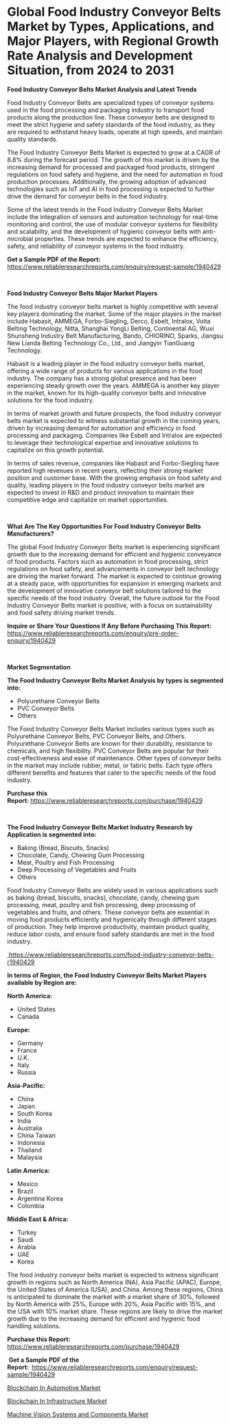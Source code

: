 <p><h1>Global Food Industry Conveyor Belts Market by Types, Applications, and Major Players, with Regional Growth Rate Analysis and Development Situation, from 2024 to 2031</h1></p><p><strong>Food Industry Conveyor Belts Market Analysis and Latest Trends</strong></p>
<p><p>Food Industry Conveyor Belts are specialized types of conveyor systems used in the food processing and packaging industry to transport food products along the production line. These conveyor belts are designed to meet the strict hygiene and safety standards of the food industry, as they are required to withstand heavy loads, operate at high speeds, and maintain quality standards.</p><p>The Food Industry Conveyor Belts Market is expected to grow at a CAGR of 8.8% during the forecast period. The growth of this market is driven by the increasing demand for processed and packaged food products, stringent regulations on food safety and hygiene, and the need for automation in food production processes. Additionally, the growing adoption of advanced technologies such as IoT and AI in food processing is expected to further drive the demand for conveyor belts in the food industry.</p><p>Some of the latest trends in the Food Industry Conveyor Belts Market include the integration of sensors and automation technology for real-time monitoring and control, the use of modular conveyor systems for flexibility and scalability, and the development of hygienic conveyor belts with anti-microbial properties. These trends are expected to enhance the efficiency, safety, and reliability of conveyor systems in the food industry.</p></p>
<p><strong>Get a Sample PDF of the Report:&nbsp;</strong> <a href="https://www.reliableresearchreports.com/enquiry/request-sample/1940429">https://www.reliableresearchreports.com/enquiry/request-sample/1940429</a></p>
<p>&nbsp;</p>
<p><strong>Food Industry Conveyor Belts Major Market Players</strong></p>
<p><p>The food industry conveyor belts market is highly competitive with several key players dominating the market. Some of the major players in the market include Habasit, AMMEGA, Forbo-Siegling, Derco, Esbelt, Intralox, Volta Belting Technology, Nitta, Shanghai YongLi Belting, Continental AG, Wuxi Shunsheng Industry Belt Manufacturing, Bando, CHIORINO, Sparks, Jiangsu New Lianda Belting Technology Co., Ltd., and Jiangyin TianGuang Technology.</p><p>Habasit is a leading player in the food industry conveyor belts market, offering a wide range of products for various applications in the food industry. The company has a strong global presence and has been experiencing steady growth over the years. AMMEGA is another key player in the market, known for its high-quality conveyor belts and innovative solutions for the food industry.</p><p>In terms of market growth and future prospects, the food industry conveyor belts market is expected to witness substantial growth in the coming years, driven by increasing demand for automation and efficiency in food processing and packaging. Companies like Esbelt and Intralox are expected to leverage their technological expertise and innovative solutions to capitalize on this growth potential.</p><p>In terms of sales revenue, companies like Habasit and Forbo-Siegling have reported high revenues in recent years, reflecting their strong market position and customer base. With the growing emphasis on food safety and quality, leading players in the food industry conveyor belts market are expected to invest in R&D and product innovation to maintain their competitive edge and capitalize on market opportunities.</p></p>
<p>&nbsp;</p>
<p><strong>What Are The Key Opportunities For Food Industry Conveyor Belts Manufacturers?</strong></p>
<p><p>The global Food Industry Conveyor Belts market is experiencing significant growth due to the increasing demand for efficient and hygienic conveyance of food products. Factors such as automation in food processing, strict regulations on food safety, and advancements in conveyor belt technology are driving the market forward. The market is expected to continue growing at a steady pace, with opportunities for expansion in emerging markets and the development of innovative conveyor belt solutions tailored to the specific needs of the food industry. Overall, the future outlook for the Food Industry Conveyor Belts market is positive, with a focus on sustainability and food safety driving market trends.</p></p>
<p><strong>Inquire or Share Your Questions If Any Before Purchasing This Report:</strong> <a href="https://www.reliableresearchreports.com/enquiry/pre-order-enquiry/1940429">https://www.reliableresearchreports.com/enquiry/pre-order-enquiry/1940429</a></p>
<p>&nbsp;</p>
<p><strong>Market Segmentation</strong></p>
<p><strong>The Food Industry Conveyor Belts Market Analysis by types is segmented into:</strong></p>
<p><ul><li>Polyurethane Conveyor Belts</li><li>PVC Conveyor Belts</li><li>Others</li></ul></p>
<p><p>The Food Industry Conveyor Belts Market includes various types such as Polyurethane Conveyor Belts, PVC Conveyor Belts, and Others. Polyurethane Conveyor Belts are known for their durability, resistance to chemicals, and high flexibility. PVC Conveyor Belts are popular for their cost-effectiveness and ease of maintenance. Other types of conveyor belts in the market may include rubber, metal, or fabric belts. Each type offers different benefits and features that cater to the specific needs of the food industry.</p></p>
<p><strong>Purchase this Report:&nbsp;</strong><a href="https://www.reliableresearchreports.com/purchase/1940429">https://www.reliableresearchreports.com/purchase/1940429</a></p>
<p>&nbsp;</p>
<p><strong>The Food Industry Conveyor Belts Market Industry Research by Application is segmented into:</strong></p>
<p><ul><li>Baking (Bread, Biscuits, Snacks)</li><li>Chocolate, Candy, Chewing Gum Processing</li><li>Meat, Poultry and Fish Processing</li><li>Deep Processing of Vegetables and Fruits</li><li>Others</li></ul></p>
<p><p>Food Industry Conveyor Belts are widely used in various applications such as baking (bread, biscuits, snacks), chocolate, candy, chewing gum processing, meat, poultry and fish processing, deep processing of vegetables and fruits, and others. These conveyor belts are essential in moving food products efficiently and hygienically through different stages of production. They help improve productivity, maintain product quality, reduce labor costs, and ensure food safety standards are met in the food industry.</p></p>
<p><a href="https://www.reliableresearchreports.com/food-industry-conveyor-belts-r1940429">&nbsp;https://www.reliableresearchreports.com/food-industry-conveyor-belts-r1940429</a></p>
<p><strong>In terms of Region, the Food Industry Conveyor Belts Market Players available by Region are:</strong></p>
<p>
    <p> <strong> North America: </strong>
        <ul>
            <li>United States</li>
            <li>Canada</li>
        </ul>
        </p> 
    <p> <strong> Europe: </strong>
        <ul>
            <li>Germany</li>
            <li>France</li>
            <li>U.K.</li>
            <li>Italy</li>
            <li>Russia</li>
        </ul>
        </p> 
    <p> <strong> Asia-Pacific: </strong>
        <ul>
            <li>China</li>
            <li>Japan</li>
            <li>South Korea</li>
            <li>India</li>
            <li>Australia</li>
            <li>China Taiwan</li>
            <li>Indonesia</li>
            <li>Thailand</li>
            <li>Malaysia</li>
        </ul>
        </p> 
    <p> <strong> Latin America: </strong>
        <ul>
            <li>Mexico</li>
            <li>Brazil</li>
            <li>Argentina Korea</li>
            <li>Colombia</li>
        </ul>
        </p> 
    <p> <strong> Middle East & Africa: </strong>
        <ul>
            <li>Turkey</li>
            <li>Saudi</li>
            <li>Arabia</li>
            <li>UAE</li>
            <li>Korea</li>
        </ul>
    </p>
    </p>
<p><p>The food industry conveyor belts market is expected to witness significant growth in regions such as North America (NA), Asia Pacific (APAC), Europe, the United States of America (USA), and China. Among these regions, China is anticipated to dominate the market with a market share of 30%, followed by North America with 25%, Europe with 20%, Asia Pacific with 15%, and the USA with 10% market share. These regions are likely to drive the market growth due to the increasing demand for efficient and hygienic food handling solutions.</p></p>
<p><strong>Purchase this Report: </strong><a href="https://www.reliableresearchreports.com/purchase/1940429">https://www.reliableresearchreports.com/purchase/1940429</a></p>
<p>&nbsp;<strong>Get a Sample PDF of the Report:&nbsp;&nbsp;</strong><a href="https://www.reliableresearchreports.com/enquiry/request-sample/1940429">https://www.reliableresearchreports.com/enquiry/request-sample/1940429</a></p>
<p><strong></strong></p>
<p><p><a href="https://chivalrous-flock-a86.notion.site/Analyzing-Blockchain-In-Automotive-Market-Global-Industry-Perspective-and-Forecast-2024-to-2031-fa5d8de7926f4771ab2e4f89cbff5653">Blockchain In Automotive Market</a></p><p><a href="https://angry-finch-aaf.notion.site/Blockchain-In-Infrastructure-Market-Outlook-Industry-Overview-and-Forecast-2024-to-2031-7b1444d9622d4dc8b26ec326105217cc">Blockchain In Infrastructure Market</a></p><p><a href="https://faithful-glue-af3.notion.site/Machine-Vision-Systems-and-Components-Market-Insight-Market-Trends-Growth-Forecasted-from-2024-TO-27407cf0cb4147d9aa1f7a0818c52831">Machine Vision Systems and Components Market</a></p></p>